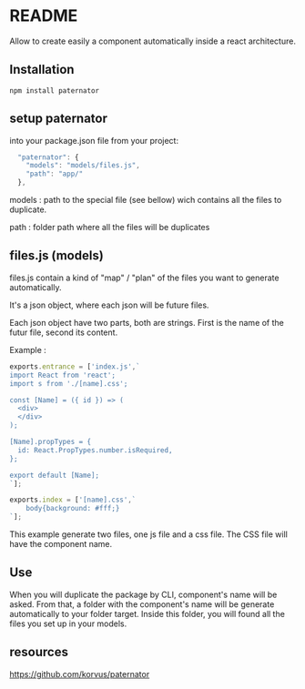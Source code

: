 # README #

Allow to create easily a component automatically inside a react architecture.

## Installation

```
npm install paternator
```

## setup paternator

into your package.json file from your project:

```javascript
  "paternator": {
    "models": "models/files.js",
    "path": "app/"
  },
```

models : path to the special file (see bellow) wich contains all the files to duplicate.

path : folder path where all the files will be duplicates

## files.js (models)

files.js contain a kind of "map" / "plan" of the files you want to generate automatically.

It's a json object, where each json will be future files.

Each json object have two parts, both are strings. First is the name of the futur file, second its content.

Example :

```javascript
exports.entrance = ['index.js',`
import React from 'react';
import s from './[name].css';

const [Name] = ({ id }) => (
  <div>
  </div>
);

[Name].propTypes = {
  id: React.PropTypes.number.isRequired,
};

export default [Name];
`];

exports.index = ['[name].css',`
	body{background: #fff;}
`];
```
This example generate two files, one js file and a css file. The CSS file will have the component name.

## Use

When you will duplicate the package by CLI, component's name will be asked. From that, a folder with the component's name will be generate automatically to your folder target. Inside this folder, you will found all the files you set up in your models.

## resources

https://github.com/korvus/paternator